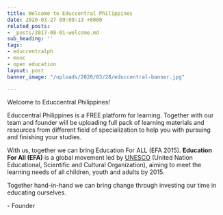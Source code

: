 ```yaml
---
title: Welcome to Educcentral Philippines
date: 2020-03-27 09:09:13 +0000
related_posts:
- _posts/2017-08-01-welcome.md
sub_heading: ''
tags:
- educcentralph
- mooc
- open education
layout: post
banner_image: "/uploads/2020/03/28/educcentral-banner.jpg"

---
```

Welcome to Educcentral Philippines!

Educcentral Philippines is a FREE platform for learning. Together with our team and founder will be uploading full pack of learning materials and resources from different field of specialization to help you with pursuing and finishing your studies.

With us, together we can bring Education For ALL (EFA 2015). **Education For All (EFA)** is a global movement led by [UNESCO](https://en.wikipedia.org/wiki/UNESCO "UNESCO") (United Nation Educational, Scientific and Cultural Organization), aiming to meet the learning needs of all children, youth and adults by 2015.

Together hand-in-hand we can bring change through investing our time in educating ourselves.

\- Founder